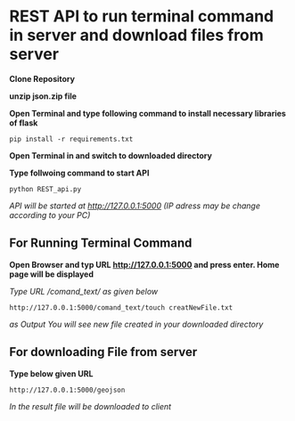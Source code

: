 # REST API to run terminal command in server and download files from server

**Clone Repository**

**unzip json.zip file**

**Open Terminal and type following command to install necessary libraries of flask**

`pip install -r requirements.txt`

**Open Terminal in and switch to downloaded directory**

**Type follwoing command to start API**

`python REST_api.py` 

*API will be started at http://127.0.0.1:5000 (IP adress may be change according to your PC)*

## For Running Terminal Command

**Open Browser and typ URL http://127.0.0.1:5000 and press enter. Home page will be displayed**

*Type URL /comand_text/<Terminal Command> as given below*

`http://127.0.0.1:5000/comand_text/touch creatNewFile.txt`

*as Output You will see new file created in your downloaded directory*

## For downloading File from server

**Type below given URL**

`http://127.0.0.1:5000/geojson` 

*In the result file will be downloaded to client*
